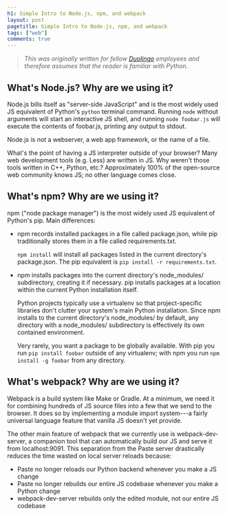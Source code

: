 ```yaml
---
h1: Simple Intro to Node.js, npm, and webpack
layout: post
pagetitle: Simple Intro to Node.js, npm, and webpack
tags: ["web"]
comments: true
---
```

> *This was originally written for fellow [Duolingo](https://www.duolingo.com/) employees and therefore assumes that the reader is familiar with Python.*</blockquote>

## What's Node.js? Why are we using it?

Node.js bills itself as "server-side JavaScript" and is the most widely used JS equivalent of Python's `python` terminal command. Running `node` without arguments will start an interactive JS shell, and running `node foobar.js` will execute the contents of foobar.js, printing any output to stdout.

Node.js is *not* a webserver, a web app framework, or the name of a file.

What's the point of having a JS interpreter outside of your browser? Many web development tools (e.g. Less) are written in JS. Why weren't those tools written in C++, Python, etc.? Approximately 100% of the open-source web community knows JS; no other language comes close.

## What's npm? Why are we using it?

npm ("node package manager") is the most widely used JS equivalent of Python's pip. Main differences:

- npm records installed packages in a file called package.json, while pip traditionally stores them in a file called requirements.txt.

    `npm install` will install all packages listed in the current directory's package.json. The pip equivalent is `pip install -r requirements.txt`.

- npm installs packages into the current directory's node_modules/ subdirectory, creating it if necessary. pip installs packages at a location within the current Python installation itself.

    Python projects typically use a virtualenv so that project-specific libraries don't clutter your system's main Python installation. Since npm installs to the current directory's node_modules/ by default, any directory with a node_modules/ subdirectory is effectively its own contained environment.

    Very rarely, you want a package to be globally available. With pip you run `pip install foobar` outside of any virtualenv; with npm you run `npm install -g foobar` from any directory.

## What's webpack? Why are we using it?

Webpack is a build system like Make or Gradle. At a minimum, we need it for combining hundreds of JS source files into a few that we send to the browser. It does so by implementing a module import system---a fairly universal language feature that vanilla JS doesn't yet provide.

The other main feature of webpack that we currently use is webpack-dev-server, a companion tool that can automatically build our JS and serve it from localhost:9091. This separation from the Paste server drastically reduces the time wasted on local server reloads because:

- Paste no longer reloads our Python backend whenever you make a JS change
- Paste no longer rebuilds our entire JS codebase whenever you make a Python change
- webpack-dev-server rebuilds only the edited module, not our entire JS codebase
